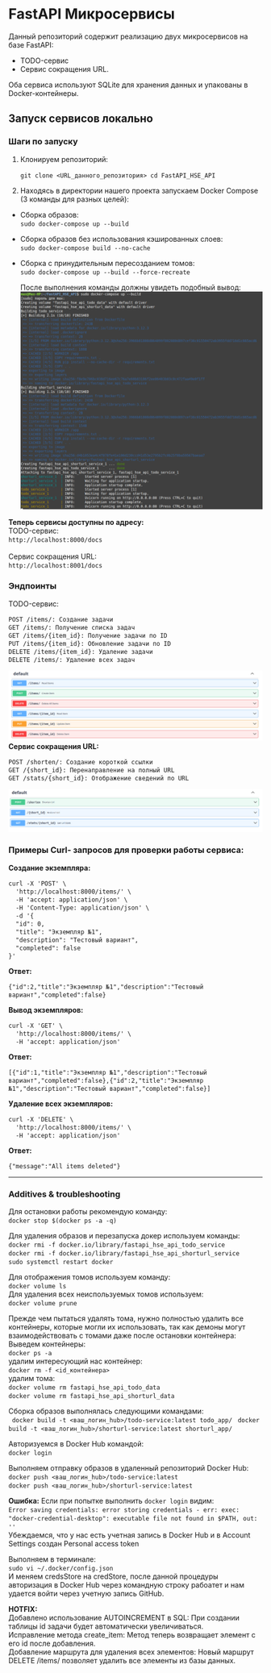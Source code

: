 # FastAPI Микросервисы

Данный репозиторий содержит реализацию двух микросервисов на базе FastAPI: 
* TODO-сервис
* Сервис сокращения URL.

Оба сервиса используют SQLite для хранения данных и упакованы в Docker-контейнеры.

## Запуск сервисов локально

### Шаги по запуску

1. Клонируем репозиторий:

    ```git clone <URL_данного_репозитория> cd FastAPI_HSE_API```

2. Находясь в директории нашего проекта запускаем Docker Compose (3 команды для разных целей):  
- Сборка образов:  
    ```sudo docker-compose up --build```  
- Сборка образов без использования кэшированных слоев:  
    ```sudo docker-compose build --no-cache```  
- Сборка с принудительным пересозданием томов:  
    ```sudo docker-compose up --build --force-recreate```

  После выполнения команды должны увидеть подобный вывод:
  ![Иллюстрация к проекту № 1](https://github.com/MaxKots/FastAPI_HSE_API/blob/main/.assets/1.png)


**Теперь сервисы доступны по адресу:**  
    TODO-сервис:  
    ```http://localhost:8000/docs```  
    <br>
    Сервис сокращения URL:  
    ```http://localhost:8001/docs```

### Эндпоинты
TODO-сервис:

    POST /items/: Создание задачи
    GET /items/: Получение списка задач
    GET /items/{item_id}: Получение задачи по ID
    PUT /items/{item_id}: Обновление задачи по ID
    DELETE /items/{item_id}: Удаление задачи
    DELETE /items/: Удаление всех задач

  ![Иллюстрация к проекту № 2](https://github.com/MaxKots/FastAPI_HSE_API/blob/main/.assets/2.png)
**Сервис сокращения URL:**

    POST /shorten/: Создание короткой ссылки
    GET /{short_id}: Перенаправление на полный URL
    GET /stats/{short_id}: Отображение сведений по URL
    
  ![Иллюстрация к проекту № 3](https://github.com/MaxKots/FastAPI_HSE_API/blob/main/.assets/3.png)


  ### Примеры Curl- запросов для проверки работы сервиса:  
  **Создание экземпляра:**  
```
curl -X 'POST' \
  'http://localhost:8000/items/' \
  -H 'accept: application/json' \
  -H 'Content-Type: application/json' \
  -d '{
  "id": 0,
  "title": "Экземпляр №1",
  "description": "Тестовый вариант",
  "completed": false
}'
```

**Ответ:**  
```
{"id":2,"title":"Экземпляр №1","description":"Тестовый вариант","completed":false}
```

**Вывод экземпляров:**  
```
curl -X 'GET' \
  'http://localhost:8000/items/' \
  -H 'accept: application/json'
```

**Ответ:** 
```
[{"id":1,"title":"Экземпляр №1","description":"Тестовый вариант","completed":false},{"id":2,"title":"Экземпляр №1","description":"Тестовый вариант","completed":false}]
```

**Удаление всех экземпляров:**  
```
curl -X 'DELETE' \
  'http://localhost:8000/items/' \
  -H 'accept: application/json'
```

**Ответ:**
```
{"message":"All items deleted"}
```
  
___

### Additives & troubleshooting

Для остановки работы рекомендую команду:  
   ```docker stop $(docker ps -a -q)```
   
Для удаления образов и перезапуска докер используем команды:  
   ```docker rmi -f docker.io/library/fastapi_hse_api_todo_service```  
   ```docker rmi -f docker.io/library/fastapi_hse_api_shorturl_service```  
   ```sudo systemctl restart docker```  

Для отображения томов используем команду:  
   ```docker volume ls```  
Для удаления всех неиспользуемых томов используем:  
   ```docker volume prune```  

Прежде чем пытаться удалять тома, нужно полностью удалить все контейнеры, которые могли их использовать, так как демоны могут взаимодействовать с томами даже после остановки контейнера:  
Выведем контейнеры:  
   ```docker ps -a```  
удалим интересующий нас контейнер:  
   ```docker rm -f <id_контейнера>```  
удалим тома:  
   ```docker volume rm fastapi_hse_api_todo_data```  
   ```docker volume rm fastapi_hse_api_shorturl_data```  


Сборка образов выполнялась следующими командами:  
``` docker build -t <ваш_логин_hub>/todo-service:latest todo_app/```
``` docker build -t <ваш_логин_hub>/shorturl-service:latest shorturl_app/```  

Авторизуемся в Docker Hub командой:  
 ```docker login```  
 
Выполняем отправку образов в удаленный репозиторий Docker Hub:  
 ```docker push <ваш_логин_hub>/todo-service:latest```  
 ```docker push <ваш_логин_hub>/shorturl-service:latest```  

**Ошибка:**
Если при попытке выполнить ```docker login``` видим:  
   ```Error saving credentials: error storing credentials - err: exec: "docker-credential-desktop": executable file not found in $PATH, out: ''```    
Убеждаемся, что у нас есть учетная запись в Docker Hub и в Account Settings создан Personal access token

Выполняем в терминале:   
   ```sudo vi ~/.docker/config.json```  
И меняем credsStore на credStore, после данной процедуры авторизация в Docker Hub через командную строку рабоатет и нам удается войти через учетную запись GitHub.

**HOTFIX:**  
Добавлено использование AUTOINCREMENT в SQL: При создании таблицы id задачи будет автоматически увеличиваться.  
Исправление метода create_item: Метод теперь возвращает элемент с его id после добавления.  
Добавление маршрута для удаления всех элементов: Новый маршрут DELETE /items/ позволяет удалить все элементы из базы данных.  





